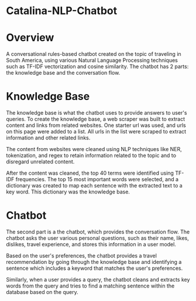 # Catalina-NLP-Chatbot


# Overview
A conversational rules-based chatbot created on the topic of traveling in South America, using various Natural Language Processing techniques such as TF-IDF vectorization and cosine similarity. The chatbot has 2 parts: the knowledge base and the conversation flow.

# Knowledge Base
The knowledge base is what the chatbot uses to provide answers to user's queries. To create the knowledge base, a web scraper was built to extract content and links from related websites. One starter url was used, and urls on this page were added to a list. All urls in the list were scraped to extract information and other related links.

The content from websites were cleaned using NLP techniques like NER, tokenization, and regex to retain information related to the topic and to disregard unrelated content.

After the content was cleaned, the top 40 terms were identified using TF-IDF frequencies. The top 15 most important words were selected, and a dictionary was created to map each sentence with the extracted text to a key word. This dictionary was the knowledge base.

# Chatbot
The second part is a the chatbot, which provides the conversation flow. The chatbot asks the user various personal questions, such as their name, likes, dislikes, travel experience, and stores this information in a user model.

Based on the user's preferences, the chatbot provides a travel recommendation by going through the knowledge base and identifying a sentence which includes a keyword that matches the user's preferences.

Similarly, when a user provides a query, the chatbot cleans and extracts key words from the query and tries to find a matching sentence within the database based on the query.
